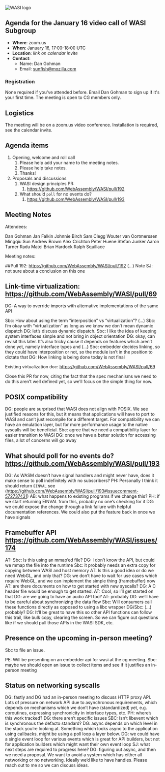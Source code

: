 ![WASI logo](https://raw.githubusercontent.com/WebAssembly/WASI/main/WASI.png)

## Agenda for the January 16 video call of WASI Subgroup

- **Where**: zoom.us
- **When**: January 16, 17:00-18:00 UTC
- **Location**: *link on calendar invite*
- **Contact**:
    - Name: Dan Gohman
    - Email: sunfish@mozilla.com

### Registration

None required if you've attended before. Email Dan Gohman to sign up if it's
your first time. The meeting is open to CG members only.

## Logistics

The meeting will be on a zoom.us video conference.
Installation is required, see the calendar invite.

## Agenda items

1. Opening, welcome and roll call
    1. Please help add your name to the meeting notes.
    1. Please help take notes.
    1. Thanks!
1. Proposals and discussions
    1. WASI design principles PR:
        1. https://github.com/WebAssembly/WASI/pull/192
    1. What should `poll` for no events do?
        1. https://github.com/WebAssembly/WASI/pull/193

## Meeting Notes

Attendees:

Dan Gohman
Jan Falkin
Johnnie Birch
Sam Clegg
Wouter van Oortmerssen
Mingqiu Sun
Andrew Brown
Alex Crichton
Peter Huene
Stefan Junker
Aaron Turner
Radu Matei
Brian Hardock
Ralph Squillace

Meeting notes:

##Pull 192: https://github.com/WebAssembly/WASI/pull/192
(...)
Note SJ: not sure about a conclusion on this one

## Link-time virtualization: https://github.com/WebAssembly/WASI/pull/69

DG: A way to override imports with alternative implementations of the same API

Sbc: How about using the term “interposition” vs “virtualization”?
(...)
Sbc: I’m okay with “virtualization” as long as we know we don’t mean dynamic dispatch
DG: let’s discuss dynamic dispatch. 
Sbc:  I like the idea of keeping system interfaces simple and not bring in object orientation
DG: okay, can revisit this later. It’s also tricky cause it depends on features which aren’t done yet, namely interface types and (...)
Sbc: embedder decides linking, so they could have interposition or not, so the module isn’t in the position to dictate that
DG: How linking is being done today is not final

Existing virtualization doc: https://github.com/WebAssembly/WASI/pull/69

Close this PR for now, citing the fact that the spec mechanisms we need to do this aren’t well defined yet, so we’ll focus on the simple thing for now.

## POSIX compatibility
DG: people are surprised that WASI does not align with POSIX. We see justified reasons for this, but it means that applications will have to port to WASI and can’t just recompile for a different target. For compatibility we can have an emulation layer, but for more performance usage to the native syscalls will be beneficial.
Sbc: agree that we need a compatibility layer for easier transition to WASI
DG: once we have a better solution for accessing files, a lot of concerns will go away


## What should poll for no events do? https://github.com/WebAssembly/WASI/pull/193
DG: As WASM doesn’t have signal handlers and might never have, does it make sense to poll indefinitely with no subscribers?
PH: Personally I think it should return `EINVAL` see (https://github.com/WebAssembly/WASI/pull/193#issuecomment-572737431)
AB: what happens to existing programs if we change this?
PH: if we start returning EINVAL from this, probably no one’s checking for it
DG: we could expose the change through a link failure with helpful documentation references. We could also put the feature back in once we have signals

## Framebuffer API https://github.com/WebAssembly/WASI/issues/174
AT: 
Sbc: Is this using an mmap’ed file?
DG: I don’t know the API, but could we mmap the file into the runtime
Sbc: it probably needs an extra copy for copying between WASI and host memory
AT: Is this a good idea or do we need WebGL, and only that?
DG: we don’t have to wait for use cases which require WebGL, and we can implement the simple thing (framebuffer) now
AT: are there documents on how to get started with new syscalls?
DG: A C header file would be enough to get started.
AT: Cool, so I’ll get started on that
DG: are we going to have an audio API too?
AT: probably
DG: we’ll have to be careful about synchronizing the data flow
Sbc: Will consumers call these functions directly as opposed to using a libc wrapper
DG/Sbc: (...) probably?
DG: It’ll be great to have this so other API functions can follow this trail, like bulk copy, clearing the screen. So we can figure out questions like if we should pull those APIs in the WASI SDK, etc.

## Presence on the upcoming in-person meeting?
Sbc to file an issue.




PE: Will be presenting on an embedder api for wasi at the cg meeting.
Sbc: maybe we should open an issue to collect items and see if it justifies an in-person meeting

## Status on networking syscalls
DG: fastly and DG had an in-person meeting to discuss HTTP proxy API. Lots of pressure on network API due to asynchronous requirements, which depends on mechanisms which we don’t have (standardized) yet, e.g. coroutines, expressing synchronicity in interface types, etc.
PH: where’s this work tracked?
DG: there aren’t specific issues 
SBC: Isn’t libevent which is synchronous the defacto standard?
DG: async depends on which level in the stack you’re looking at. Something which looks async to the application using callbacks, might be using a poll loop a layer below.
DG: we could have a single event loop for various events which is great for API builders, but not for application builders which might want their own event loop
SJ: what next steps are required to progress here?
DG: figuring out async, and then we need a proposal. We want to avoid a system which has either all networking or no networking. Ideally we’d like to have handles. Please reach out to me so we can discuss ideas. 
